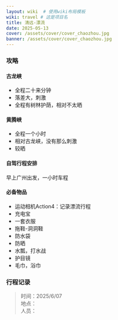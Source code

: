```yaml
---
layout: wiki  # 使用wiki布局模板
wiki: travel # 这是项目名
title: 清远-漂流
date: 2025-05-13
cover: /assets/cover/cover_chaozhou.jpg
banner: /assets/cover/cover_chaozhou.jpg
---
```


### 攻略
#### 古龙峡
- 全程二十来分钟
- 落差大，刺激
- 全程有树林护荫，相对不太晒
#### 黄腾峡
- 全程一个小时
- 相对古龙峡，没有那么刺激
- 较晒
#### 自驾行程安排
早上广州出发，一小时车程
#### 必备物品
- 运动相机Action4：记录漂流行程
- 充电宝
- 一套衣服
- 拖鞋-洞洞鞋
- 防水袋
- 防晒
- 水瓢，打水战
- 护目镜
- 毛巾，浴巾

### 行程记录
>时间：2025/6/07   
>地点：  
>人员：  

